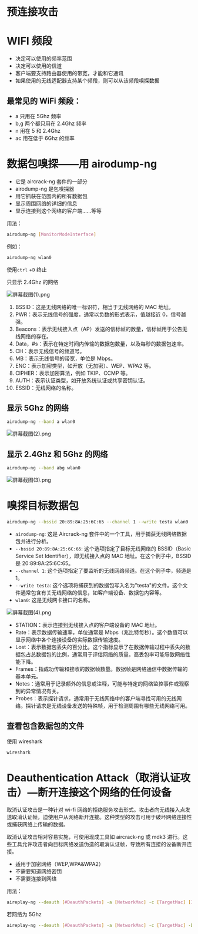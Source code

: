# 预连接攻击

# WIFI 频段

- 决定可以使用的频率范围
- 决定可以使用的信道
- 客户端要支持路由器使用的带宽，才能和它通讯
- 如果使用的无线适配器支持某个频段，则可以从该频段嗅探数据

## 最常见的 WiFi 频段：

- a 只用在 5Ghz 频率
- b,g 两个都只用在 2.4Ghz 频率
- n 用在 5 和 2.4Ghz
- ac 用在低于 6Ghz 的频率

# 数据包嗅探——用 airodump-ng

- 它是 aircrack-ng 套件的一部分
- airodump-ng 是包嗅探器
- 用它抓获在范围内的所有数据包
- 显示周围网络的详细的信息
- 显示连接到这个网络的客户端……等等

用法：

```bash
airodump-ng [MonitorModeInterface]
```

例如：

```bash
airodump-ng wlan0
```

使用`ctrl` +`D` 终止

只显示 2.4Ghz 的网络

![屏幕截图(1).png](<%E9%A2%84%E8%BF%9E%E6%8E%A5%E6%94%BB%E5%87%BB%20a301a4e5d76d4c55904a0b407977a0fc/%25E5%25B1%258F%25E5%25B9%2595%25E6%2588%25AA%25E5%259B%25BE(1).png>)

1. BSSID：这是无线网络的唯一标识符，相当于无线网络的 MAC 地址。
2. PWR：表示无线信号的强度，通常以负数的形式表示，值越接近 0，信号越强。
3. Beacons：表示无线接入点（AP）发送的信标帧的数量，信标帧用于公告无线网络的存在。
4. Data，#s：表示在特定时间内传输的数据包数量，以及每秒的数据包速率。
5. CH：表示无线信号的频道号。
6. MB：表示无线信号的带宽，单位是 Mbps。
7. ENC：表示加密类型，如开放（无加密）、WEP、WPA2 等。
8. CIPHER：表示加密算法，例如 TKIP、CCMP 等。
9. AUTH：表示认证类型，如开放系统认证或共享密钥认证。
10. ESSID：无线网络的名称。

## 显示 5Ghz 的网络

```bash
airodump-ng --band a wlan0
```

![屏幕截图(2).png](<%E9%A2%84%E8%BF%9E%E6%8E%A5%E6%94%BB%E5%87%BB%20a301a4e5d76d4c55904a0b407977a0fc/%25E5%25B1%258F%25E5%25B9%2595%25E6%2588%25AA%25E5%259B%25BE(2).png>)

## 显示 2.4Ghz 和 5Ghz 的网络

```bash
airodump-ng --band abg wlan0
```

![屏幕截图(3).png](<%E9%A2%84%E8%BF%9E%E6%8E%A5%E6%94%BB%E5%87%BB%20a301a4e5d76d4c55904a0b407977a0fc/%25E5%25B1%258F%25E5%25B9%2595%25E6%2588%25AA%25E5%259B%25BE(3).png>)

# 嗅探目标数据包

```bash
airodump-ng --bssid 20:89:8A:25:6C:65 --channel 1 --write testa wlan0
```

- `airodump-ng`: 这是 Aircrack-ng 套件中的一个工具，用于捕获无线网络数据包并进行分析。
- `--bssid 20:89:8A:25:6C:65`: 这个选项指定了目标无线网络的 BSSID（Basic Service Set Identifier），即无线接入点的 MAC 地址。在这个例子中，BSSID 是 20:89:8A:25:6C:65。
- `--channel 1`: 这个选项指定了要监听的无线网络频道。在这个例子中，频道是 1。
- `--write testa`: 这个选项将捕获到的数据包写入名为"testa"的文件。这个文件通常包含有关无线网络的信息，如客户端设备、数据包内容等。
- `wlan0`: 这是无线网卡接口的名称。

![屏幕截图(4).png](<%E9%A2%84%E8%BF%9E%E6%8E%A5%E6%94%BB%E5%87%BB%20a301a4e5d76d4c55904a0b407977a0fc/%25E5%25B1%258F%25E5%25B9%2595%25E6%2588%25AA%25E5%259B%25BE(4).png>)

- STATION：表示连接到无线接入点的客户端设备的 MAC 地址。
- Rate：表示数据传输速率，单位通常是 Mbps（兆比特每秒）。这个数值可以显示网络中各个连接设备的实际数据传输速度。
- Lost：表示数据包丢失的百分比。这个指标显示了在数据传输过程中丢失的数据包占总数据包的比例，通常用于评估网络的质量。高丢包率可能导致网络性能下降。
- Frames：指成功传输和接收的数据帧数量。数据帧是网络通信中数据传输的基本单元。
- Notes：通常用于记录额外的信息或注释，可能与特定的网络监控事件或观察到的异常情况有关。
- Probes：表示探针请求，通常用于无线网络中的客户端寻找可用的无线网络。探针请求是无线设备发送的特殊帧，用于检测周围有哪些无线网络可用。

## 查看包含数据包的文件

使用 wireshark

```bash
wireshark
```

# Deauthentication Attack（取消认证攻击）—断开连接这个网络的任何设备

取消认证攻击是一种针对 wi-fi 网络的拒绝服务攻击形式。攻击者向无线接入点发送取消认证帧，迫使用户从网络断开连接。这种类型的攻击可用于破坏网络连接性或捕获网络上传输的数据。

取消认证攻击相对容易实施，可使用现成工具如 aircrack-ng 或 mdk3 进行。这些工具允许攻击者向目标网络发送伪造的取消认证帧，导致所有连接的设备断开连接。

- 适用于加密网络（WEP,WPA&WPA2）
- 不需要知道网络密钥
- 不需要连接到网络

用法：

```bash
aireplay-ng --deauth [#DeauthPackets] -a [NetworkMac] -c [TargetMac] [Interface]
```

若网络为 5Ghz

```bash
aireplay-ng --deauth [#DeauthPackets] -a [NetworkMac] -c [TargetMac] -D [Interface]
```
